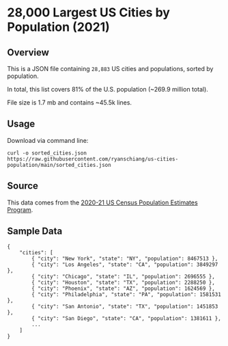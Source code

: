
# 28,000 Largest US Cities by Population (2021)

## Overview

This is a JSON file containing `28,883` US cities and populations, sorted by population.

In total, this list covers 81% of the U.S. population (~269.9 million total).

File size is 1.7 mb and contains ~45.5k lines.
## Usage

Download via command line:

`curl -o sorted_cities.json https://raw.githubusercontent.com/ryanschiang/us-cities-population/main/sorted_cities.json`

## Source

This data comes from the [2020-21 US Census Population Estimates Program](https://www.census.gov/data/tables/time-series/demo/popest/2020s-total-cities-and-towns.html).

## Sample Data

```
{
    "cities": [
        { "city": "New York", "state": "NY", "population": 8467513 },
        { "city": "Los Angeles", "state": "CA", "population": 3849297 },
        { "city": "Chicago", "state": "IL", "population": 2696555 },
        { "city": "Houston", "state": "TX", "population": 2288250 },
        { "city": "Phoenix", "state": "AZ", "population": 1624569 },
        { "city": "Philadelphia", "state": "PA", "population": 1581531 },
        { "city": "San Antonio", "state": "TX", "population": 1451853 },
        { "city": "San Diego", "state": "CA", "population": 1381611 },
        ...
    ]
}
```



